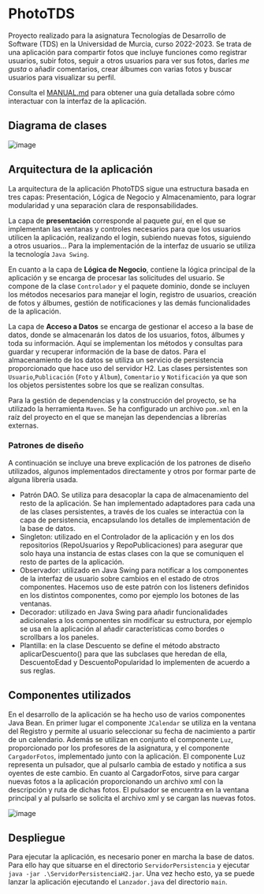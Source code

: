 # PhotoTDS

Proyecto realizado para la asignatura Tecnologías de Desarrollo de Software (TDS) en la Universidad de Murcia, curso 2022-2023. 
Se trata de una aplicación para compartir fotos que incluye funciones como registrar usuarios, subir fotos, seguir a otros usuarios para ver sus fotos, darles *me gusta* o añadir comentarios, crear álbumes con varias fotos y buscar usuarios para visualizar su perfil.

Consulta el [MANUAL.md](MANUAL.md) para obtener una guía detallada sobre cómo interactuar con la interfaz de la aplicación.

## Diagrama de clases

![image](https://github.com/user-attachments/assets/1bf13a14-896d-4407-9706-7f9596b27e9d)


## Arquitectura de la aplicación

La arquitectura de la aplicación PhotoTDS sigue una estructura basada en tres capas:
Presentación, Lógica de Negocio y Almacenamiento, para lograr modularidad y una separación clara de responsabilidades. 

La capa de **presentación** corresponde al paquete *gui*, en el que se implementan las ventanas y controles necesarios para que los usuarios utilicen la aplicación, realizando el login, subiendo nuevas fotos, siguiendo a otros usuarios… Para la implementación de la interfaz de usuario se utiliza la tecnología `Java Swing`.

En cuanto a la capa de **Lógica de Negocio**, contiene la lógica principal de la aplicación y se encarga de procesar las solicitudes del usuario. Se compone de la clase `Controlador` y el paquete dominio, donde se incluyen los métodos necesarios para manejar el
login, registro de usuarios, creación de fotos y álbumes, gestión de notificaciones y las demás
funcionalidades de la aplicación.

La capa de **Acceso a Datos** se encarga de gestionar el acceso a la base de datos, donde se almacenarán los datos de los usuarios, fotos, álbumes y toda su información. Aquí se implementan los métodos y consultas para guardar y recuperar información de la base de
datos. Para el almacenamiento de los datos se utiliza un servicio de persistencia proporcionado que hace uso del servidor H2. Las clases persistentes son `Usuario`,`Publicación` (`Foto` y `Álbum`), `Comentario` y `Notificación` ya que son los objetos persistentes
sobre los que se realizan consultas.


Para la gestión de dependencias y la construcción del proyecto, se ha utilizado la herramienta `Maven`. Se ha configurado un archivo `pom.xml` en la raíz del proyecto en el que
se manejan las dependencias a librerías externas.


### Patrones de diseño

A continuación se incluye una breve explicación de los patrones de diseño utilizados, algunos
implementados directamente y otros por formar parte de alguna librería usada.

* Patrón DAO. Se utiliza para desacoplar la capa de almacenamiento del resto de la
aplicación. Se han implementado adaptadores para cada una de las clases persistentes,
a través de los cuales se interactúa con la capa de persistencia, encapsulando los
detalles de implementación de la base de datos.
* Singleton: utilizado en el Controlador de la aplicación y en los dos repositorios
(RepoUsuarios y RepoPublicaciones) para asegurar que solo haya una instancia de
estas clases con la que se comuniquen el resto de partes de la aplicación.
* Observador: utilizado en Java Swing para notificar a los componentes de la interfaz
de usuario sobre cambios en el estado de otros componentes. Hacemos uso de este
patrón con los listeners definidos en los distintos componentes, como por ejemplo los
botones de las ventanas.
* Decorador: utilizado en Java Swing para añadir funcionalidades adicionales a los
componentes sin modificar su estructura, por ejemplo se usa en la aplicación al añadir
características como bordes o scrollbars a los paneles.
* Plantilla: en la clase Descuento se define el método abstracto aplicarDescuento()
para que las subclases que heredan de ella, DescuentoEdad y DescuentoPopularidad
lo implementen de acuerdo a sus reglas.



## Componentes utilizados

En el desarrollo de la aplicación se ha hecho uso de varios componentes Java Bean. En primer lugar el componente `JCalendar` se utiliza en la ventana del Registro y permite al
usuario seleccionar su fecha de nacimiento a partir de un calendario.
Además se utilizan en conjunto el componente `Luz`, proporcionado por los profesores de la asignatura, y el componente `CargadorFotos`, implementado junto con la aplicación. El componente Luz representa un pulsador, que al pulsarlo cambia de estado y notifica a sus oyentes de este cambio. En cuanto al CargadorFotos, sirve para cargar nuevas fotos a la aplicación proporcionando un archivo xml con la descripción y ruta de dichas fotos.
El pulsador se encuentra en la ventana principal y al pulsarlo se solicita el archivo xml y se cargan las nuevas fotos.

![image](https://github.com/user-attachments/assets/a04c7683-455b-4865-a425-8c13bb8f9aa9)


## Despliegue

Para ejecutar la aplicación, es necesario poner en marcha la base de datos. Para ello hay que situarse en el directorio `ServidorPersistencia` y ejecutar `java -jar .\ServidorPersistenciaH2.jar`.
Una vez hecho esto, ya se puede lanzar la aplicación ejecutando el `Lanzador.java` del directorio `main`.

